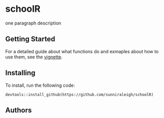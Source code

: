 # schoolR

one paragraph description

## Getting Started
For a detailed guide about what functions do and exmaples about how to use them, see the [vignette](schoolR.Rmd).

## Installing 
To install, run the following code: 
```
devtools::install_github(https://github.com/sunniraleigh/schoolR) 
```

## Authors
